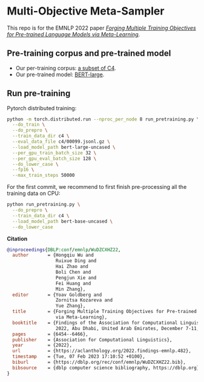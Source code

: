 # Multi-Objective Meta-Sampler

This repo is for the EMNLP 2022 paper [*Forging Multiple Training Objectives for Pre-trained Language Models via Meta-Learning*](https://arxiv.org/abs/2210.10293).

## Pre-training corpus and pre-trained model
* Our per-training corpus: [a subset of C4](https://drive.google.com/file/d/1uZHd9cITakWaHKJs3p1W_WbKVNUzhe9k/view?usp=share_link).
* Our pre-trained model: [BERT-large](https://drive.google.com/file/d/1ex274wgvLH14xxhkxBWAycRU1vS7ldXQ/view?usp=share_link).

## Run pre-training
Pytorch distributed training:
```bash
python -m torch.distributed.run --nproc_per_node 8 run_pretraining.py \
  --do_train \
  --do_prepro \
  --train_data_dir c4 \
  --eval_data_file c4/00099.jsonl.gz \
  --load_model_path bert-large-uncased \
  --per_gpu_train_batch_size 32 \
  --per_gpu_eval_batch_size 128 \
  --do_lower_case \
  --fp16 \
  --max_train_steps 50000
```
For the first commit, we recommend to first finish pre-processing all the training data on CPU:
```bash
python run_pretraining.py \
  --do_prepro \
  --train_data_dir c4 \
  --load_model_path bert-base-uncased \
  --do_lower_case
```

**Citation**
```bib
@inproceedings{DBLP:conf/emnlp/WuDZCXHZ22,
  author       = {Hongqiu Wu and
                  Ruixue Ding and
                  Hai Zhao and
                  Boli Chen and
                  Pengjun Xie and
                  Fei Huang and
                  Min Zhang},
  editor       = {Yoav Goldberg and
                  Zornitsa Kozareva and
                  Yue Zhang},
  title        = {Forging Multiple Training Objectives for Pre-trained Language Models
                  via Meta-Learning},
  booktitle    = {Findings of the Association for Computational Linguistics: {EMNLP}
                  2022, Abu Dhabi, United Arab Emirates, December 7-11, 2022},
  pages        = {6454--6466},
  publisher    = {Association for Computational Linguistics},
  year         = {2022},
  url          = {https://aclanthology.org/2022.findings-emnlp.482},
  timestamp    = {Tue, 07 Feb 2023 17:10:52 +0100},
  biburl       = {https://dblp.org/rec/conf/emnlp/WuDZCXHZ22.bib},
  bibsource    = {dblp computer science bibliography, https://dblp.org}
}
```

